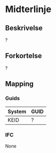 # Midterlinje

## Beskrivelse

?

## Forkortelse

?

## Mapping

### Guids

| System | GUID |
| ------ | ---- |
| KEID   | ?    |

### IFC

None
